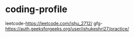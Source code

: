 # coding-profile
leetcode-https://leetcode.com/ishu_2712/
gfg-https://auth.geeksforgeeks.org/user/ishukeshri27/practice/


